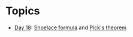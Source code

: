 # Topics

- [Day 18](/src/main/java/com/adventofcode/aoc2023/AoC182023.java): [Shoelace formula](https://en.wikipedia.org/wiki/Shoelace_formula#Shoelace_formula)
  and [Pick's theorem](https://en.wikipedia.org/wiki/Pick%27s_theorem#Formula)   

